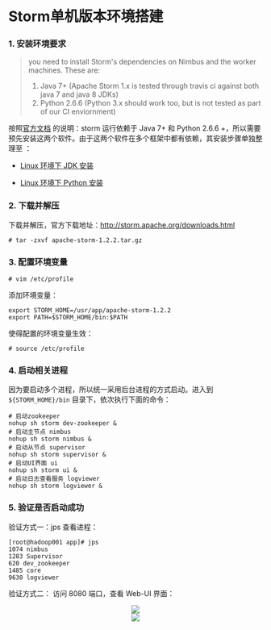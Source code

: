 # Storm单机版本环境搭建

### 1. 安装环境要求

> you need to install Storm's dependencies on Nimbus and the worker machines. These are:
>
> 1. Java 7+ (Apache Storm 1.x is tested through travis ci against both java 7 and java 8 JDKs)
> 2. Python 2.6.6 (Python 3.x should work too, but is not tested as part of our CI enviornment)

按照[官方文档](http://storm.apache.org/releases/1.2.2/Setting-up-a-Storm-cluster.html) 的说明：storm 运行依赖于 Java 7+ 和 Python 2.6.6 +，所以需要预先安装这两个软件。由于这两个软件在多个框架中都有依赖，其安装步骤单独整理至  ：

+ [Linux 环境下 JDK 安装](https://github.com/heibaiying/BigData-Notes/blob/master/notes/installation/Linux下JDK安装.md)

+ [Linux 环境下 Python 安装](https://github.com/heibaiying/BigData-Notes/blob/master/notes/installation/Linux下Python安装.md)

  

### 2. 下载并解压

下载并解压，官方下载地址：http://storm.apache.org/downloads.html 

```shell
# tar -zxvf apache-storm-1.2.2.tar.gz
```

### 3. 配置环境变量

```shell
# vim /etc/profile
```

添加环境变量：

```shell
export STORM_HOME=/usr/app/apache-storm-1.2.2
export PATH=$STORM_HOME/bin:$PATH
```

使得配置的环境变量生效：

```shell
# source /etc/profile
```



### 4. 启动相关进程

因为要启动多个进程，所以统一采用后台进程的方式启动。进入到 `${STORM_HOME}/bin` 目录下，依次执行下面的命令：

```shell
# 启动zookeeper
nohup sh storm dev-zookeeper &
# 启动主节点 nimbus
nohup sh storm nimbus &
# 启动从节点 supervisor 
nohup sh storm supervisor &
# 启动UI界面 ui  
nohup sh storm ui &
# 启动日志查看服务 logviewer 
nohup sh storm logviewer &
```



### 5. 验证是否启动成功

验证方式一：jps 查看进程：

```shell
[root@hadoop001 app]# jps
1074 nimbus
1283 Supervisor
620 dev_zookeeper
1485 core
9630 logviewer
```

验证方式二： 访问 8080 端口，查看 Web-UI 界面：

<div align="center"> <img  src="https://gitee.com/heibaiying/BigData-Notes/raw/master/pictures/storm-web-ui.png"/> </div>


<div align="center"> <img  src="https://gitee.com/heibaiying/BigData-Notes/raw/master/pictures/weixin-desc.png"/> </div>